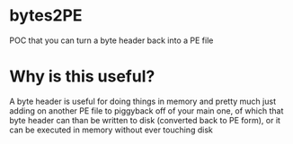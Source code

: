# bytes2PE
POC that you can turn a byte header back into a PE file

# Why is this useful?

A byte header is useful for doing things in memory and pretty much just adding on another PE file to piggyback off of your main one, of which that byte header can than be written to disk (converted back to PE form), or it can be executed in memory without ever touching disk
